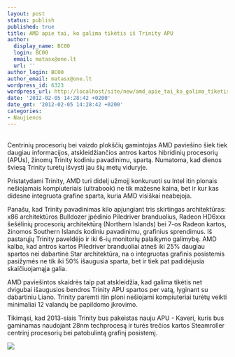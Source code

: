 ```yaml
---
layout: post
status: publish
published: true
title: AMD apie tai, ko galima tikėtis iš Trinity APU
author:
  display_name: BC00
  login: BC00
  email: matasx@one.lt
  url: ''
author_login: BC00
author_email: matasx@one.lt
wordpress_id: 6323
wordpress_url: http://localhost/site/new/amd_apie_tai_ko_galima_tiketis_is_trinity_apu/
date: '2012-02-05 14:28:42 +0200'
date_gmt: '2012-02-05 14:28:42 +0200'
categories:
- Naujienos
---
```

<p>
<br />Centrinių procesorių bei vaizdo plokščių gamintojas AMD paviešino šiek tiek daugiau informacijos, atskleidžiančios antros kartos hibridinių procesorių (APUs), žinomų Trinity kodiniu pavadinimu, spartą. Numatoma, kad dienos šviesą Trinity turėtų išvysti jau šių metų viduryje.</p>
<p>Pristatydami Trinity, AMD turi didelį užmojį konkuruoti su Intel itin plonais nešiojamais kompiuteriais (ultrabook) ne tik mažesne kaina, bet ir kur kas didesne integruota grafine sparta, kuria AMD visiškai neabejoja.</p>
<p>Panašu, kad Trinity pavadinimas kilo apjungiant tris skirtingas architektūras: x86 architektūros Bulldozer įpėdinio Piledriver branduolius, Radeon HD6xxx šešėlinių procesorių architektūrą (Northern Islands) bei 7-os Radeon kartos, žinomos Southern Islands kodiniu pavadinimu, grafinius sprendimus. Iš pastarųjų Trinity paveldėjo ir iki 6-ių monitorių palaikymo galimybę. AMD kalba, kad antros kartos Piledriver branduoliai atneš iki 25% daugiau spartos nei dabartinė Star architektūra, na o integruotas grafinis posistemis pasižymės ne tik iki 50% išaugusia sparta, bet ir tiek pat padidėjusia skaičiuojamąja galia.</p>
<p>AMD paviešintos skaidrės taip pat atskleidžia, kad galima tikėtis net dvigubai išaugusios bendros Trinity APU spartos per vatą, lyginant su dabartiniu Liano. Trinity paremti itin ploni nešiojami kompiuteriai turėtų veikti minimaliai 12 valandų be papildomo įkrovimo.</p>
<p>Tikimąsi, kad 2013-siais Trinity bus pakeistas nauju APU - Kaveri, kuris bus gaminamas naudojant 28nm techprocesą ir turės trečios kartos Steamroller centrinį procesorių bei patobulintą grafinį posistemį.</p>
<p><img src="http://technews.lt/upload/trinity.gif" /></p>
<p></p>
